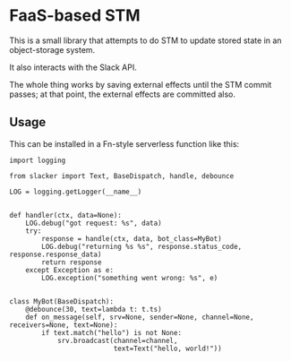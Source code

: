 # FaaS-based STM

This is a small library that attempts to do STM to update stored
state in an object-storage system.

It also interacts with the Slack API.

The whole thing works by saving external effects until the
STM commit passes; at that point, the external effects are
committed also.

## Usage

This can be installed in a Fn-style serverless function like this:

    import logging
    
    from slacker import Text, BaseDispatch, handle, debounce
    
    LOG = logging.getLogger(__name__)
    
    
    def handler(ctx, data=None):
        LOG.debug("got request: %s", data)
        try:
            response = handle(ctx, data, bot_class=MyBot)
            LOG.debug("returning %s %s", response.status_code, response.response_data)
            return response
        except Exception as e:
            LOG.exception("something went wrong: %s", e)
    
    
    class MyBot(BaseDispatch):
        @debounce(30, text=lambda t: t.ts)
        def on_message(self, srv=None, sender=None, channel=None, receivers=None, text=None):
            if text.match("hello") is not None:
                srv.broadcast(channel=channel,
                              text=Text("hello, world!"))
